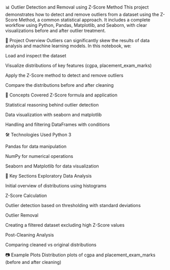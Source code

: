 📊 Outlier Detection and Removal using Z-Score Method
This project demonstrates how to detect and remove outliers from a dataset using the Z-Score Method, a common statistical approach. It includes a complete workflow using Python, Pandas, Matplotlib, and Seaborn, with clear visualizations before and after outlier treatment.

📁 Project Overview
Outliers can significantly skew the results of data analysis and machine learning models. In this notebook, we:

Load and inspect the dataset

Visualize distributions of key features (cgpa, placement_exam_marks)

Apply the Z-Score method to detect and remove outliers

Compare the distributions before and after cleaning

🧠 Concepts Covered
Z-Score formula and application

Statistical reasoning behind outlier detection

Data visualization with seaborn and matplotlib

Handling and filtering DataFrames with conditions

🛠️ Technologies Used
Python 3

Pandas for data manipulation

NumPy for numerical operations

Seaborn and Matplotlib for data visualization

📌 Key Sections
Exploratory Data Analysis

Initial overview of distributions using histograms

Z-Score Calculation

Outlier detection based on thresholding with standard deviations

Outlier Removal

Creating a filtered dataset excluding high Z-Score values

Post-Cleaning Analysis

Comparing cleaned vs original distributions

📷 Example Plots
Distribution plots of cgpa and placement_exam_marks (before and after cleaning)
